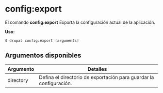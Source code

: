 # config:export
El comando **config:export** Exporta la configuración actual de la aplicación.

**Uso:**
```
$ drupal config:export [arguments] 
```


## Argumentos disponibles
Argumento | Detalles
---------|-------------
directory | Defina el directorio de exportación para guardar la configuración.
